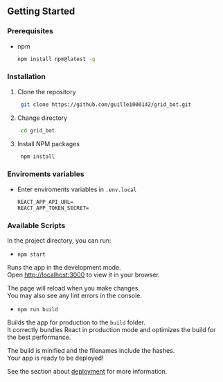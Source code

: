 ## Getting Started

### Prerequisites

- npm
  ```sh
  npm install npm@latest -g
  ```

### Installation

1. Clone the repository

   ```sh
    git clone https://github.com/guille1000142/grid_bot.git
   ```

2. Change directory

   ```sh
    cd grid_bot
   ```

3. Install NPM packages
   ```sh
    npm install
   ```

### Enviroments variables

- Enter enviroments variables in `.env.local`
  ```
  REACT_APP_API_URL=
  REACT_APP_TOKEN_SECRET=
  ```

### Available Scripts

In the project directory, you can run:

- `npm start`

Runs the app in the development mode.\
Open [http://localhost:3000](http://localhost:3000) to view it in your browser.

The page will reload when you make changes.\
You may also see any lint errors in the console.

- `npm run build`

Builds the app for production to the `build` folder.\
It correctly bundles React in production mode and optimizes the build for the best performance.

The build is minified and the filenames include the hashes.\
Your app is ready to be deployed!

See the section about [deployment](https://facebook.github.io/create-react-app/docs/deployment) for more information.
